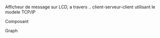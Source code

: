 Afficheur de message sur LCD, a travers .. client-serveur-client utilisant le modele TCP/IP


Composant

Graph
